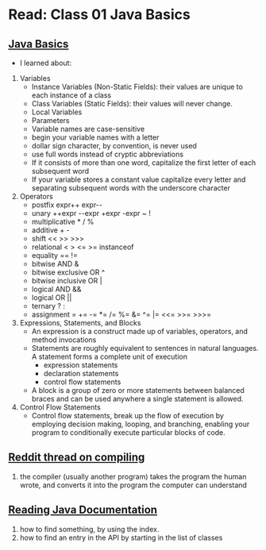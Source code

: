 # Read: Class 01 Java Basics

## [Java Basics](https://docs.oracle.com/javase/tutorial/java/nutsandbolts/index.html)

- I learned about:

1. Variables
   - Instance Variables (Non-Static Fields): their values are unique to each instance of a class
   - Class Variables (Static Fields): their values will never change.
   - Local Variables
   - Parameters
   - Variable names are case-sensitive
   - begin your variable names with a letter
   - dollar sign character, by convention, is never used
   - use full words instead of cryptic abbreviations
   - If it consists of more than one word, capitalize the first letter of each subsequent word
   - If your variable stores a constant value capitalize every letter and separating subsequent words with the underscore character
1. Operators
   - postfix expr++ expr--
   - unary ++expr --expr +expr -expr ~ !
   - multiplicative \* / %
   - additive + -
   - shift << >> >>>
   - relational < > <= >= instanceof
   - equality == !=
   - bitwise AND &
   - bitwise exclusive OR ^
   - bitwise inclusive OR |
   - logical AND &&
   - logical OR ||
   - ternary ? :
   - assignment = += -= \*= /= %= &= ^= |= <<= >>= >>>=
1. Expressions, Statements, and Blocks
   - An expression is a construct made up of variables, operators, and method invocations
   - Statements are roughly equivalent to sentences in natural languages. A statement forms a complete unit of execution
     - expression statements
     - declaration statements
     - control flow statements
   - A block is a group of zero or more statements between balanced braces and can be used anywhere a single statement is allowed.
1. Control Flow Statements
   - Control flow statements, break up the flow of execution by employing decision making, looping, and branching, enabling your program to conditionally execute particular blocks of code.

## [Reddit thread on compiling](https://www.reddit.com/r/explainlikeimfive/comments/233dq5/eli5_what_does_it_mean_to_compile_code/)

1. the compiler (usually another program) takes the program the human wrote, and converts it into the program the computer can understand

## [Reading Java Documentation](https://www.dummies.com/programming/java/making-sense-of-javas-api-documentation/)

1. how to find something, by using the index.
1. how to find an entry in the API by starting in the list of classes
